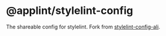 # @applint/stylelint-config

The shareable config for stylelint. Fork from [stylelint-config-ali](https://www.npmjs.com/package/stylelint-config-ali).

